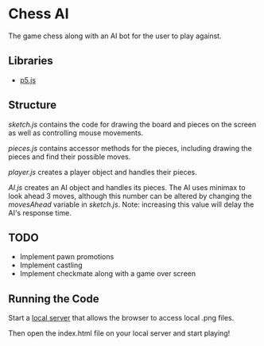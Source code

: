# Chess AI
The game chess along with an AI bot for the user to play against.

## Libraries

- [p5.js](https://p5js.org/)

## Structure
*sketch.js* contains the code for drawing the board and pieces on the screen as well as controlling mouse movements.

*pieces.js* contains accessor methods for the pieces, including drawing the pieces and find their possible moves.

*player.js* creates a player object and handles their pieces.

*AI.js* creates an AI object and handles its pieces. The AI uses minimax to look ahead 3 moves, although this number can be altered by changing the *movesAhead* variable in *sketch.js*. Note: increasing this value will delay the AI's response time.

## TODO
- Implement pawn promotions
- Implement castling
- Implement checkmate along with a game over screen

## Running the Code

Start a [local server](https://github.com/processing/p5.js/wiki/Local-server) that allows the browser to access local .png files.

Then open the index.html file on your local server and start playing!
